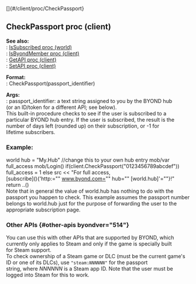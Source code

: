 []{#/client/proc/CheckPassport}    
## CheckPassport proc (client)    
**See also:**    
:   [IsSubscribed proc (world)](ref/world/proc/IsSubscribed)    
:   [IsByondMember proc (client)](ref/client/proc/IsByondMember)    
:   [GetAPI proc (client)](ref/client/proc/GetAPI)    
:   [SetAPI proc (client)](ref/client/proc/SetAPI)    
<!-- -->    
**Format:**    
:   CheckPassport(passport_identifier)    
<!-- -->    
**Args:**    
:   passport_identifier: a text string assigned to you by the BYOND hub    
    (or an ID/token for a different API; see below).    
This built-in procedure checks to see if the user is subscribed to a    
particular BYOND hub entry. If the user is subscribed, the result is the    
number of days left (rounded up) on their subscription, or -1 for    
lifetime subscribers.    
### Example:    
world hub = \"My.Hub\" //change this to your own hub entry mob/var    
full_access mob/Login() if(client.CheckPassport(\"0123456789abcdef\"))    
full_access = 1 else src \<\< \"For full access,    
[subscribe](\){'http:="" www.byond.com="" hub="" [world.hub]'=""}!\"    
return ..()    
Note that in general the value of world.hub has nothing to do with the    
passport you happen to check. This example assumes the passport number    
belongs to world.hub just for the purpose of forwarding the user to the    
appropriate subscription page.    
### Other APIs {#other-apis byondver="514"}    
You can use this with other APIs that are supported by BYOND, which    
currently only applies to Steam and only if the game is specially built    
for Steam support.    
To check ownership of a Steam game or DLC (must be the current game\'s    
ID or one of its DLCs), use `"steam:`*`NNNNNN`*`"` for the passport    
string, where *NNNNNN* is a Steam app ID. Note that the user must be    
logged into Steam for this to work.  